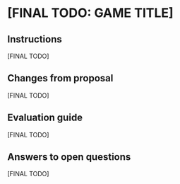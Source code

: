 # [FINAL TODO: GAME TITLE]

## Instructions

[FINAL TODO]

## Changes from proposal

[FINAL TODO]

## Evaluation guide

[FINAL TODO]

## Answers to open questions

[FINAL TODO]

